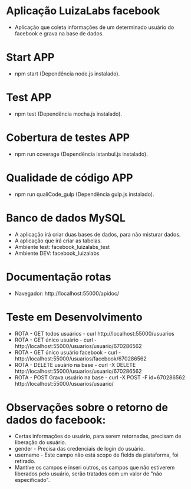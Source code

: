 # Aplicação LuizaLabs facebook
- Aplicação que coleta informações de um determinado usuário do facebook e grava na base de dados.
# Start APP
- npm start (Dependência node.js instalado).
# Test APP
- npm test (Dependência mocha.js instalado).
# Cobertura de testes APP
- npm run coverage (Dependência istanbul.js instalado).
# Qualidade de código APP
- npm run qualiCode_gulp (Dependência gulp.js instalado).
# Banco de dados MySQL
- A aplicação irá criar duas bases de dados, para não misturar dados.
- A aplicação que irá criar as tabelas.
- Ambiente test: facebook_luizalabs_test
- Ambiente DEV: facebook_luizalabs
# Documentação rotas
- Navegador: http://localhost:55000/apidoc/
# Teste em Desenvolvimento
- ROTA - GET todos usuários - curl http://localhost:55000/usuarios
- ROTA - GET único usuário - curl ­http://localhost:55000/usuarios/usuario/670286562
- ROTA - GET único usuário facebook - curl ­http://localhost:55000/usuarios/facebook/670286562
- ROTA - DELETE usuário na base - curl ­-X DELETE http://localhost:55000/usuarios/usuario/670286562
- ROTA - POST Grava usuário na base - curl -­X POST -­F id=670286562 http://localhost:55000/usuarios/usuario/
# Observações sobre o retorno de dados do facebook:
- Certas informações do usuário, para serem retornadas, precisam de liberação do usuário.
- gender - Precisa das credenciais de login do usuário. 
- username - Este campo não está scopo de fields da plataforma, foi retirado.
- Mantive os campos e inseri outros, os campos que não estiverem liberados pelo usuário, serão tratados
com um valor de "não especificado".